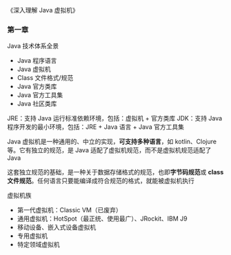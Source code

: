 《深入理解 Java 虚拟机》

### 第一章

Java 技术体系全景

- Java 程序语言
- Java 虚拟机
- Class 文件格式/规范
- Java 官方类库
- Java 官方工具集
- Java 社区类库

JRE：支持 Java 运行标准依赖环境，包括：虚拟机 + 官方类库
JDK：支持 Java 程序开发的最小环境，包括：JRE + Java 语言 + Java 官方工具集

Java 虚拟机是一种通用的、中立的实现，**可支持多种语言**，如 kotlin、Clojure 等。它有独立的规范，是 Java 适配了虚拟机规范，而不是虚拟机规范适配了 Java

这套独立规范的基础，是一种关于数据存储格式的规范，也即**字节码规范**或 **class 文件规范**。任何语言只要能编译成符合规范的格式，就能被虚拟机执行

虚拟机族

- 第一代虚拟机：Classic VM（已废弃）
- 通用虚拟机：HotSpot（最正统、使用最广）、JRockit、IBM J9
- 移动设备、嵌入式设备虚拟机
- 专用虚拟机
- 特定领域虚拟机
